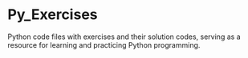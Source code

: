 # Py_Exercises
Python code files with exercises and their solution codes, serving as a resource for learning and practicing Python programming.
